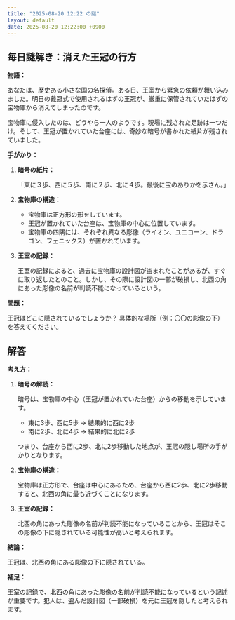 ```yaml
---
title: "2025-08-20 12:22 の謎"
layout: default
date: 2025-08-20 12:22:00 +0900
---
```

## 毎日謎解き：消えた王冠の行方

**物語：**

あなたは、歴史ある小さな国の名探偵。ある日、王室から緊急の依頼が舞い込みました。明日の戴冠式で使用されるはずの王冠が、厳重に保管されていたはずの宝物庫から消えてしまったのです。

宝物庫に侵入したのは、どうやら一人のようです。現場に残された足跡は一つだけ。そして、王冠が置かれていた台座には、奇妙な暗号が書かれた紙片が残されていました。

**手がかり：**

1.  **暗号の紙片：**

    「東に３歩、西に５歩、南に２歩、北に４歩。最後に宝のありかを示さん。」

2.  **宝物庫の構造：**

    *   宝物庫は正方形の形をしています。
    *   王冠が置かれていた台座は、宝物庫の中心に位置しています。
    *   宝物庫の四隅には、それぞれ異なる彫像（ライオン、ユニコーン、ドラゴン、フェニックス）が置かれています。

3.  **王室の記録：**

    王室の記録によると、過去に宝物庫の設計図が盗まれたことがあるが、すぐに取り返したとのこと。しかし、その際に設計図の一部が破損し、北西の角にあった彫像の名前が判読不能になっているという。

**問題：**

王冠はどこに隠されているでしょうか？ 具体的な場所（例：〇〇の彫像の下）を答えてください。

## 解答

**考え方：**

1.  **暗号の解読：**

    暗号は、宝物庫の中心（王冠が置かれていた台座）からの移動を示しています。
    *   東に3歩、西に5歩 → 結果的に西に2歩
    *   南に2歩、北に4歩 → 結果的に北に2歩

    つまり、台座から西に2歩、北に2歩移動した地点が、王冠の隠し場所の手がかりとなります。

2.  **宝物庫の構造：**

    宝物庫は正方形で、台座は中心にあるため、台座から西に2歩、北に2歩移動すると、北西の角に最も近づくことになります。

3.  **王室の記録：**

    北西の角にあった彫像の名前が判読不能になっていることから、王冠はそこの彫像の下に隠されている可能性が高いと考えられます。

**結論：**

王冠は、北西の角にある彫像の下に隠されている。

**補足：**

王室の記録で、北西の角にあった彫像の名前が判読不能になっているという記述が重要です。犯人は、盗んだ設計図（一部破損）を元に王冠を隠したと考えられます。
